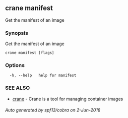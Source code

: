## crane manifest

Get the manifest of an image

### Synopsis

Get the manifest of an image

```
crane manifest [flags]
```

### Options

```
  -h, --help   help for manifest
```

### SEE ALSO

* [crane](crane.md)	 - Crane is a tool for managing container images

###### Auto generated by spf13/cobra on 2-Jun-2018
